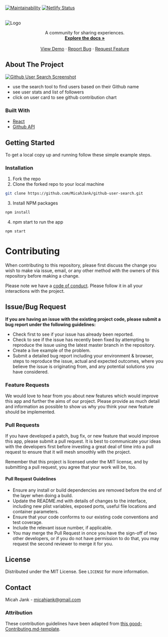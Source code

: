 <!-- PROJECT SHIELDS -->
<!--
*** I'm using markdown "reference style" links for readability.
*** Reference links are enclosed in brackets [ ] instead of parentheses ( ).
*** See the bottom of this document for the declaration of the reference variables
*** for contributors-url, forks-url, etc. This is an optional, concise syntax you may use.
*** https://www.markdownguide.org/basic-syntax/#reference-style-links
-->
[![Maintainability](https://api.codeclimate.com/v1/badges/4f3af6ad8c08d85c13eb/maintainability)](https://codeclimate.com/github/MicahJank/expat-journal/maintainability)
[![Netlify Status](https://api.netlify.com/api/v1/badges/9bc4c7bd-1f44-4d42-96f0-8f8d0ba576ad/deploy-status)](https://app.netlify.com/sites/expat-journal-savareen/deploys)



<!-- PROJECT LOGO -->
<br />
 <img src="https://i.ibb.co/S5vnwJm/icon.png" alt="Logo" />
<p align="center">

  <p align="center">
    A community for sharing experiences.
    <br />
    <a href="https://github.com/MicahJank/expat-journal"><strong>Explore the docs »</strong></a>
    <br />
    <br />
    <a href="https://expat-journal-savareen.netlify.com/#/sign-in">View Demo</a>
    ·
    <a href="https://github.com/MicahJank/expat-journal/issues">Report Bug</a>
    ·
    <a href="https://github.com/MicahJank/expat-journal/issues">Request Feature</a>
  </p>
</p>

<!-- ABOUT THE PROJECT -->
## About The Project

[![Github User Search Screenshot][product-screenshot]](https://example.com)

- use the search tool to find users based on their Github name
- see user stats and list of followers
- click on user card to see github contribution chart

### Built With
* [React](https://reactjs.org/)
* [Github API](https://docs.github.com/en/rest)



<!-- GETTING STARTED -->
## Getting Started

To get a local copy up and running follow these simple example steps.

### Installation

1. Fork the repo
2. Clone the forked repo to your local machine
```sh
git clone https://github.com/MicahJank/github-user-search.git
```
3. Install NPM packages
```sh
npm install
```
4. npm start to run the app
```JS
npm start
```

<!-- CONTRIBUTING -->

# Contributing

When contributing to this repository, please first discuss the change you wish to make via issue, email, or any other method with the owners of this repository before making a change.

Please note we have a [code of conduct](./CODE_OF_CONDUCT.md). Please follow it in all your interactions with the project.

## Issue/Bug Request
   
 **If you are having an issue with the existing project code, please submit a bug report under the following guidelines:**
 - Check first to see if your issue has already been reported.
 - Check to see if the issue has recently been fixed by attempting to reproduce the issue using the latest master branch in the repository.
 - Create a live example of the problem.
 - Submit a detailed bug report including your environment & browser, steps to reproduce the issue, actual and expected outcomes,  where you believe the issue is originating from, and any potential solutions you have considered.

### Feature Requests

We would love to hear from you about new features which would improve this app and further the aims of our project. Please provide as much detail and information as possible to show us why you think your new feature should be implemented.

### Pull Requests

If you have developed a patch, bug fix, or new feature that would improve this app, please submit a pull request. It is best to communicate your ideas with the developers first before investing a great deal of time into a pull request to ensure that it will mesh smoothly with the project.

Remember that this project is licensed under the MIT license, and by submitting a pull request, you agree that your work will be, too.

#### Pull Request Guidelines

- Ensure any install or build dependencies are removed before the end of the layer when doing a build.
- Update the README.md with details of changes to the interface, including new plist variables, exposed ports, useful file locations and container parameters.
- Ensure that your code conforms to our existing code conventions and test coverage.
- Include the relevant issue number, if applicable.
- You may merge the Pull Request in once you have the sign-off of two other developers, or if you do not have permission to do that, you may request the second reviewer to merge it for you.


<!-- LICENSE -->
## License

Distributed under the MIT License. See `LICENSE` for more information.



<!-- CONTACT -->
## Contact

Micah Jank - micahjank@gmail.com

### Attribution

These contribution guidelines have been adapted from [this good-Contributing.md-template](https://gist.github.com/PurpleBooth/b24679402957c63ec426).



<!-- MARKDOWN LINKS & IMAGES -->
<!-- https://www.markdownguide.org/basic-syntax/#reference-style-links -->
[issues-url]: https://github.com/MicahJank/expat-journal/issues
[product-screenshot]: https://i.ibb.co/5KFKsNV/expat-journal.png
